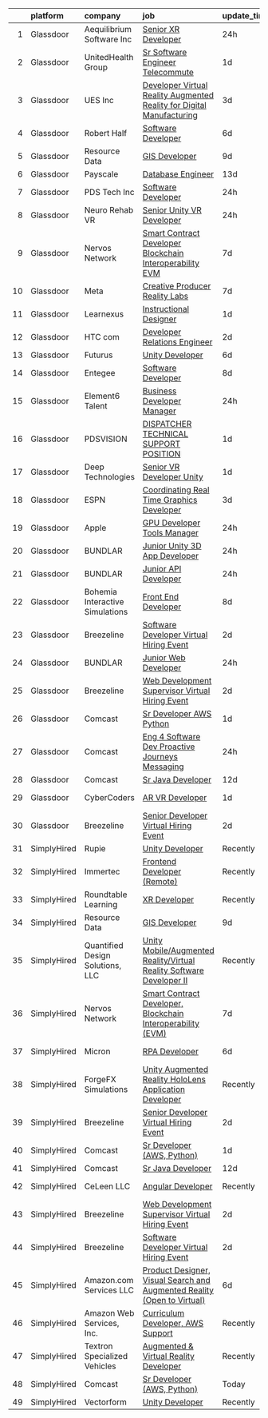 

|    | platform    | company                          | job                                                                                                                                                                                                                                                                                                                                                                                                                                                                                                                                                                                                                                                                                                                                                                                                                                                                                                                                                                                                                                                                                                                                                                                                                                                                                                                                                                                                                                                                                                                                                                                                                                                      | update_time   | location               |
|---:|:------------|:---------------------------------|:---------------------------------------------------------------------------------------------------------------------------------------------------------------------------------------------------------------------------------------------------------------------------------------------------------------------------------------------------------------------------------------------------------------------------------------------------------------------------------------------------------------------------------------------------------------------------------------------------------------------------------------------------------------------------------------------------------------------------------------------------------------------------------------------------------------------------------------------------------------------------------------------------------------------------------------------------------------------------------------------------------------------------------------------------------------------------------------------------------------------------------------------------------------------------------------------------------------------------------------------------------------------------------------------------------------------------------------------------------------------------------------------------------------------------------------------------------------------------------------------------------------------------------------------------------------------------------------------------------------------------------------------------------|:--------------|:-----------------------|
|  1 | Glassdoor   | Aequilibrium Software Inc        | [Senior XR Developer](https://www.glassdoor.com/partner/jobListing.htm?pos=123&ao=1136043&s=58&guid=00000181d76cd00497089ce5edc442bd&src=GD_JOB_AD&t=SR&vt=w&ea=1&cs=1_9cc309d7&cb=1657176642036&jobListingId=1007988224208&jrtk=3-0-1g7bmpk3jg4cn801-1g7bmpk41i6i2800-e9b3bde823853e84-)                                                                                                                                                                                                                                                                                                                                                                                                                                                                                                                                                                                                                                                                                                                                                                                                                                                                                                                                                                                                                                                                                                                                                                                                                                                                                                                                                                | 24h           | Remote                 |
|  2 | Glassdoor   | UnitedHealth Group               | [Sr Software Engineer   Telecommute](https://www.glassdoor.com/partner/jobListing.htm?pos=115&ao=1110586&s=58&guid=00000181d76cd00497089ce5edc442bd&src=GD_JOB_AD&t=SR&vt=w&cs=1_8b508c75&cb=1657176642033&jobListingId=1007986077408&cpc=334ABAF5D42DC775&jrtk=3-0-1g7bmpk3jg4cn801-1g7bmpk41i6i2800-eddecd1a84d1c033--6NYlbfkN0C8O9VKdOj_1Zh75e9_CvYhSsWVxS1Pvi5WUWhsf4w7FOycHcR50Ta-CQORLM6vDVcF4jz6ScTlh26j-gM8AUUiAcxBqVFAdo6ac0-47TkF7YakLyOiuICt1iTxdOudIVsH9h0gG9NstZaLej0CTnM44hW4lmjkcPdc8SXmd_A3eqdqksXqyKa6xtqMR4wkymKcV_OU6tAwA_Tt-rU29Jj-4GNsx6XTm5YlsHbtx3rvXVnJIF-c8UrifTutztzgsVBKmv6wvjZJ_5QmOW7-7nhJ1qc2D6pXKUJIeW9ure3TliphUvJNfU3tB1uDbznT38HOlPwa72WYAY2WO1sVgKVhcPfRLacVITu4BUT202ApIQtBIV4j2K7-DwZFhvJSGjOksiAMRiTxBU-Nf9R4VAPFVY4a0Bo4GzhJIuxdy8V60Q%3D%3D)                                                                                                                                                                                                                                                                                                                                                                                                                                                                                                                                                                                                                                                                                                                                                                                                                                                                     | 1d            | Eden Prairie, MN       |
|  3 | Glassdoor   | UES  Inc                         | [Developer   Virtual Reality   Augmented Reality for Digital Manufacturing](https://www.glassdoor.com/partner/jobListing.htm?pos=120&ao=1136043&s=58&guid=00000181d76cd00497089ce5edc442bd&src=GD_JOB_AD&t=SR&vt=w&cs=1_32f564c4&cb=1657176642036&jobListingId=1007979372217&jrtk=3-0-1g7bmpk3jg4cn801-1g7bmpk41i6i2800-e2d9c4ebb3d76261-)                                                                                                                                                                                                                                                                                                                                                                                                                                                                                                                                                                                                                                                                                                                                                                                                                                                                                                                                                                                                                                                                                                                                                                                                                                                                                                               | 3d            | Dayton, OH             |
|  4 | Glassdoor   | Robert Half                      | [Software Developer](https://www.glassdoor.com/partner/jobListing.htm?pos=112&ao=1110586&s=58&guid=00000181d76cd00497089ce5edc442bd&src=GD_JOB_AD&t=SR&vt=w&ea=1&cs=1_bf7e9360&cb=1657176642032&jobListingId=1007974618893&cpc=9C2286EA3771AAF6&jrtk=3-0-1g7bmpk3jg4cn801-1g7bmpk41i6i2800-afae8cda0f540a07--6NYlbfkN0CpzDdaQkua3np5pkmj49lKioZwmwxQ-yx5plwbYmV_M2ppq9rPgMqLXxFCpvuld40sdw6HVxzPn3nitMiZbhq-3d7eMaoXamkE6P0e1elFbOMY-3Bsm7b-C-LN0VwDVOYBp44i9py0Dbed-1tHBFo3YNg1-jqZxPqetbdJjw4upjxCElyoYBJjWMS2NkWWQiPJAMAxdPA_WGYrVCbsC9ezJu3PBK5Y060U8iWbHjLy1_21sXna2M9WhZ7E_RwZBKCANqfyH1brrIhwsgztPiu_d1QdfQAMHA-2PwKCAUdVTiuSNahMJK0aer6IYSjkPxm7W1VygcNnhj7qCfoA0Fed0R8Tl-yxIsw4lAhjkBKRg3hyFRKLgC9tdNB6ZNJxMt1l2DrvvemFTnnmDi8E8TJhPpCRoUI_QVcQlLzpxrZGQdYIvI4aM_LIFSkUCkTgA8fs4ZnzAAk13ALcPpsq23yigoD86FA5cldeHShW5Yr1rsTGBi7-tohinJ0d5HO4gw34xttsmo-2uejrtYlTKBrJL_IW8ZIyFGRvfYBGfrs-zZtHDBps78nRHbmHDTsNxLw%3D)                                                                                                                                                                                                                                                                                                                                                                                                                                                                                                                                                                                                                                                                                                                              | 6d            | Chicago, IL            |
|  5 | Glassdoor   | Resource Data                    | [GIS Developer](https://www.glassdoor.com/partner/jobListing.htm?pos=101&ao=1110586&s=58&guid=00000181d76cd00497089ce5edc442bd&src=GD_JOB_AD&t=SR&vt=w&ea=1&cs=1_679e13d3&cb=1657176642030&jobListingId=1007966638621&cpc=5864F98DF5F2EDDE&jrtk=3-0-1g7bmpk3jg4cn801-1g7bmpk41i6i2800-8098c8611ea79378--6NYlbfkN0Dl7F8yQ3Mt_M0p4pEaeq_LOWEMcxAwOSX3iRAQq_RxvmuWjgUzi5N7Xnxj-yjq4ePTz2k1bnKIQ2d9UityefqIBeUCKX9B1S6LaHeztZLa7qCGGP_4slg5m3w6qiAVI6Qw8YHxJyvmuQBtSXRRTyTMrI0ea4CLsCbtcIil81ktY-h4NK3FaOSrZ57pp_dhRTgRUmV3rrxHYVilF0FPiwmrVgejZ6IlIKLUD-98_-YmppLMVpVtHXHvig7TYk9h8MXqY1J-0iCSfeXuG33gTW4NG0yOlbVepiXSowBnrSfotpihxwx-UoBWD3PJKQioXjeiGI9mWGRzQOWEkWaSiKuibi13w49CS7ybEcmXsey-GHoAVSkjNrh2vFiWsN8-8o-RVaNT0AzOvEJo6CbesvFrurYz-dNWPYFIzrTaqdGWSC5aaiy8QF5pD7St7_ByvhUd0i66ajm3eYxo6iWlnDALCKBdjSvec1tk3poCezOGXkY9_2BrrXXp)                                                                                                                                                                                                                                                                                                                                                                                                                                                                                                                                                                                                                                                                                                                                                                                                                 | 9d            | Anchorage, AK          |
|  6 | Glassdoor   | Payscale                         | [Database Engineer](https://www.glassdoor.com/partner/jobListing.htm?pos=127&ao=1136043&s=58&guid=00000181d76cd00497089ce5edc442bd&src=GD_JOB_AD&t=SR&vt=w&ea=1&cs=1_0024194e&cb=1657176642037&jobListingId=1007960820882&jrtk=3-0-1g7bmpk3jg4cn801-1g7bmpk41i6i2800-8b105c04726fb1eb-)                                                                                                                                                                                                                                                                                                                                                                                                                                                                                                                                                                                                                                                                                                                                                                                                                                                                                                                                                                                                                                                                                                                                                                                                                                                                                                                                                                  | 13d           | Seattle, WA            |
|  7 | Glassdoor   | PDS Tech  Inc                    | [Software Developer](https://www.glassdoor.com/partner/jobListing.htm?pos=117&ao=1110586&s=58&guid=00000181d76cd00497089ce5edc442bd&src=GD_JOB_AD&t=SR&vt=w&ea=1&cs=1_bf4e66eb&cb=1657176642035&jobListingId=1007987377855&cpc=32EE424DE2B657EB&jrtk=3-0-1g7bmpk3jg4cn801-1g7bmpk41i6i2800-79c86ae366134147--6NYlbfkN0BLQ6hkz6GMEPsiDV6dZwFY4wMBUE_AioakCFmtqBrqGqP687vd9SjG831nUZLdlECmusHnAOTFLnYK3N7fukINjt2QAFZ0Sgdn8HiwhyTl-el-D_fZ3zFBoXjK6-gt6Us2wmwtguWbIt4fQ8-O97xAj_qyE0M9Q_SpvDyzMHDJyUZgZcNZDE8JxZKq1QXww1nmsazZmqmF_R6XV7y46fBoItu9-XS4iPH0EXBfoiBax_C2WnyKfxoJcDd2EiUvB2Sjx02PaaMIJg7k7LYzCTfE0nkEyxwWT3hLPvX40FKBzQPN_TvdqM0fjpYFIFgoL9nBhW-1NsF8BUo-JZ39LuUYKXqsul1Rr-rM-DZVk8p5BgmBPPzG11u9dxSsbanp_IdDftGKAka4KuWpcVVFJ1glZWHRxIUNQwpM-x5lI6KVrPPx4lYGjhqM83FDAJBQbKjPw0G23HNIFKDU-RGTXlNkHPY4u74JH4gV_w_T_Un74UKrkZYy2H0pHUA4XzplzwPGyHXZxgmUVLb65qBuy9sql2wP_wG5n9RHObObzq9Lcg%3D%3D)                                                                                                                                                                                                                                                                                                                                                                                                                                                                                                                                                                                                                                                                                                                                                | 24h           | Lexington, MA          |
|  8 | Glassdoor   | Neuro Rehab VR                   | [Senior Unity VR Developer](https://www.glassdoor.com/partner/jobListing.htm?pos=105&ao=1110586&s=58&guid=00000181d76cd00497089ce5edc442bd&src=GD_JOB_AD&t=SR&vt=w&ea=1&cs=1_7e6369c2&cb=1657176642030&jobListingId=1007988411767&cpc=BC94DADD91C18169&jrtk=3-0-1g7bmpk3jg4cn801-1g7bmpk41i6i2800-e005f082bc41ae45--6NYlbfkN0BzyIYrTMR_AjNKh_kvAG8N613gtHPANQ3sdLTkrtBd-xkCCUeUNGN6iRD6_895o5Qd1bbr8yk1W6C_TYa491hWqfOp2SYxiVpom35DT6SBj7tGtQenwA1-Za20d-kLeiIB2ab8xzruGb50UmLwFymaVQe5Iv7yC1cCsLYZlHVWwFgRovZLWyYMKa2NST8h17xsz_aNTlhrH7sa5FgUtgiAN9B2xlMHQ1QcGvwDcOuvz6i_niqSpHuHFNggWNo7IL3ZqbKu5WJOUjN68yIvCr_86GFAODne-mq5AgGsxPwoRcMptHMfw3oHhAyXRCwJ7jZgv3beaiYqP-LdhZL2-BUdJojtOlmf2paoqzHFH9lttwtBVbH88hCcmIemvnzuCdAgIqtD_EP8HlPRG5NDJ_a4bR3j9QxJhMsPKk7_ixhEQvk5X0l4vE2CZyiu_XdDoVd9WnzH3kFJ2bB0IdNPIvdbZqIBS_HcZeKjAx3cptDY4hxB2vuRj32-jrILDYh4bDdXAiRFWdDJ3Q%3D%3D)                                                                                                                                                                                                                                                                                                                                                                                                                                                                                                                                                                                                                                                                                                                                                                         | 24h           | Remote                 |
|  9 | Glassdoor   | Nervos Network                   | [Smart Contract Developer  Blockchain Interoperability  EVM ](https://www.glassdoor.com/partner/jobListing.htm?pos=119&ao=1136043&s=58&guid=00000181d76cd00497089ce5edc442bd&src=GD_JOB_AD&t=SR&vt=w&ea=1&cs=1_10c39c91&cb=1657176642035&jobListingId=1007970990431&jrtk=3-0-1g7bmpk3jg4cn801-1g7bmpk41i6i2800-c6f3ba3bafd5b10d-)                                                                                                                                                                                                                                                                                                                                                                                                                                                                                                                                                                                                                                                                                                                                                                                                                                                                                                                                                                                                                                                                                                                                                                                                                                                                                                                        | 7d            | Remote                 |
| 10 | Glassdoor   | Meta                             | [Creative Producer  Reality Labs](https://www.glassdoor.com/partner/jobListing.htm?pos=125&ao=1136043&s=58&guid=00000181d76cd00497089ce5edc442bd&src=GD_JOB_AD&t=SR&vt=w&cs=1_1a84a113&cb=1657176642036&jobListingId=1007970745151&jrtk=3-0-1g7bmpk3jg4cn801-1g7bmpk41i6i2800-425bcea3bb4290b9-)                                                                                                                                                                                                                                                                                                                                                                                                                                                                                                                                                                                                                                                                                                                                                                                                                                                                                                                                                                                                                                                                                                                                                                                                                                                                                                                                                         | 7d            | Remote                 |
| 11 | Glassdoor   | Learnexus                        | [Instructional Designer](https://www.glassdoor.com/partner/jobListing.htm?pos=128&ao=1136043&s=58&guid=00000181d76cd00497089ce5edc442bd&src=GD_JOB_AD&t=SR&vt=w&ea=1&cs=1_6bf0d8c7&cb=1657176642037&jobListingId=1007984912206&jrtk=3-0-1g7bmpk3jg4cn801-1g7bmpk41i6i2800-a177e89b1e402d65-)                                                                                                                                                                                                                                                                                                                                                                                                                                                                                                                                                                                                                                                                                                                                                                                                                                                                                                                                                                                                                                                                                                                                                                                                                                                                                                                                                             | 1d            | Remote                 |
| 12 | Glassdoor   | HTC com                          | [Developer Relations Engineer](https://www.glassdoor.com/partner/jobListing.htm?pos=126&ao=1136043&s=58&guid=00000181d76cd00497089ce5edc442bd&src=GD_JOB_AD&t=SR&vt=w&ea=1&cs=1_3400edc6&cb=1657176642037&jobListingId=1007983343904&jrtk=3-0-1g7bmpk3jg4cn801-1g7bmpk41i6i2800-b96e4a5ab5b100ef-)                                                                                                                                                                                                                                                                                                                                                                                                                                                                                                                                                                                                                                                                                                                                                                                                                                                                                                                                                                                                                                                                                                                                                                                                                                                                                                                                                       | 2d            | Remote                 |
| 13 | Glassdoor   | Futurus                          | [Unity Developer](https://www.glassdoor.com/partner/jobListing.htm?pos=124&ao=1136043&s=58&guid=00000181d76cd00497089ce5edc442bd&src=GD_JOB_AD&t=SR&vt=w&cs=1_e5eba001&cb=1657176642036&jobListingId=1007975388595&jrtk=3-0-1g7bmpk3jg4cn801-1g7bmpk41i6i2800-47b83538bc10ef9f-)                                                                                                                                                                                                                                                                                                                                                                                                                                                                                                                                                                                                                                                                                                                                                                                                                                                                                                                                                                                                                                                                                                                                                                                                                                                                                                                                                                         | 6d            | Atlanta, GA            |
| 14 | Glassdoor   | Entegee                          | [Software Developer](https://www.glassdoor.com/partner/jobListing.htm?pos=118&ao=1110586&s=58&guid=00000181d76cd00497089ce5edc442bd&src=GD_JOB_AD&t=SR&vt=w&ea=1&cs=1_282c2819&cb=1657176642035&jobListingId=1007969066831&cpc=AC285F3A3ECA6BB0&jrtk=3-0-1g7bmpk3jg4cn801-1g7bmpk41i6i2800-1cc9a720b2ef69ca--6NYlbfkN0D6OzZjpD_hbicRkMZwNNvvxSeL23iIfvaC4EytleQ8zDIpz0YQ5KbISa7_Zvw6kCwWk0bztT2ND0rLy8l_JgJIqC6pVja7piBhX6YVrJuEc_pBLmjUEBI6lwdoF_gJ749U6okgPYSRPvBMYDggPEVQx-S1DUfyPpyfQC37CONM7ItdCY4KIF8hpJrD5bAoE091TF38_2GQiWbpFyXa2vG-JkfyDNxwv9oWL8ZKGLw-h5FLVgGBo0otmPbVXcH2JDgga48wPIxrnY2s288PNM2W7m5cYGhdjzBKt2_YnWnF1Q1t2JBmmfIi8IP6hsF9epqER36ojB2gP6Q9S13B5V8hysRoKm0BW7wnbjvotZHHXLcY2xTqgI4a7sy2YvDuVnKKxasaPHsfWZ4QMbGJG9X2FHk3mPMhzALPkjg6ouNuqKNpi3E1xLyCb4LUMUiMhOnW5ksPi0Ye4FuqgZ7RUIsOjLwsX11j2HYs0moHhFFLTsZEVxNmMfANwF51tL6vSsmZ6RWQjAKj0Q%3D%3D)                                                                                                                                                                                                                                                                                                                                                                                                                                                                                                                                                                                                                                                                                                                                                                                | 8d            | Bedford, MA            |
| 15 | Glassdoor   | Element6 Talent                  | [Business Developer Manager](https://www.glassdoor.com/partner/jobListing.htm?pos=113&ao=1110586&s=58&guid=00000181d76cd00497089ce5edc442bd&src=GD_JOB_AD&t=SR&vt=w&ea=1&cs=1_7311e8e4&cb=1657176642033&jobListingId=1007987169676&cpc=FB7E4A1762AE5BEC&jrtk=3-0-1g7bmpk3jg4cn801-1g7bmpk41i6i2800-f311e9f02d69f322--6NYlbfkN0Af6GIvaSKgsJgYJpE9Xx5DEovmjv4vUjW9NTuNJPGcMVKvO3rB4WrrWkIp31ZZ0GlsVen7PMc70LHgp_mIU5m0UaCb4T5yo0KKEVtROOC3L6bxciHq3DdlsxsaetTM4SjrL61OP4Gel-gRj6n1tLW0HmeiUasK95Chii_toKlGn0V_bNoKWyoqtTCK7eeHUHs4EMRPDNMJZZ1kj8CciV2c14EEbxdtlrAr_ZYX6G-Nwnpeos4c0yRjc-J3rlqHKoLA0ULu3NK06B9aWtYmxWmqw-3RK3BV75lFP8KvU4qOZzhdFK_PSuXMrSgRG16DUQsyKLEynpV-lzM85z3k2RvAF0cKVkI6nlHoQ1OtIXzop5diI0cWenKfs6u3PnZTVdFp1ZrxU31-2cCKNrgPAKEzbIQu9I2F_e511pmL3cIzJ2m47PEF77IOKDZNqr-YSf1fQeDClkBHqAK-gQuKQDCvsN_N6fa5UzMyBEW6c1yQxI-BDUOPnX4IaWrAtIq6VizorQqHdYbFWAO-Y4uD0Gkx)                                                                                                                                                                                                                                                                                                                                                                                                                                                                                                                                                                                                                                                                                                                                                                    | 24h           | Milwaukee, WI          |
| 16 | Glassdoor   | PDSVISION                        | [DISPATCHER   TECHNICAL SUPPORT POSITION](https://www.glassdoor.com/partner/jobListing.htm?pos=111&ao=1110586&s=58&guid=00000181d76cd00497089ce5edc442bd&src=GD_JOB_AD&t=SR&vt=w&ea=1&cs=1_bef6afd4&cb=1657176642032&jobListingId=1007984994673&cpc=32EE424DE2B657EB&jrtk=3-0-1g7bmpk3jg4cn801-1g7bmpk41i6i2800-42982d8c6ba00edb--6NYlbfkN0AS3oPsAAmCngCu4U51_2RxXyfS7TdWOFtWPOafNW52IyXYw5TLhjvsAhVZlu1HHaY0WwZuDthnnnJ5jVLw21RyIxPnQWx2O_Soe8X7i1bP8jbTKCuqJ_X-GsGW4EO4TSbSUwGPMbTUB3r9h8wU3MoWNyDaZTrU4N6d4P6bhwGwiSpJQ0dRa1bKGzDab_8seyaR_3qshKCi-HqG7AeFuW5638VIBx-9e7sFE5JsO6qRV27EeeeAahlNt5PInp2kFI6XmDZgO-NrNJOq1tjrK0djf3DVglhELJeOwGx2uCkqVdJpddX8d30VekF5eIbl1SnPmtp5HvuTz4LG46Kvo3ctOAKl-BhCvm2aKD_gpMjDBn2YWhbNCXqO8PlnWsLY3uOewcA9InKpoUkIdJk-gnrL870XGPoZShKOMsSzjAk3Ag_Nxu_KUb7yz4MsTYMLV1SY7oV1Hhr0d8DC3zTDPU08gg4oFeq0_SK0_6CGVoiKMzlRZrEEDLAKS1cUg96W3Uc%3D)                                                                                                                                                                                                                                                                                                                                                                                                                                                                                                                                                                                                                                                                                                                                                                         | 1d            | Middleburg Heights, OH |
| 17 | Glassdoor   | Deep Technologies                | [Senior VR Developer  Unity ](https://www.glassdoor.com/partner/jobListing.htm?pos=106&ao=1110586&s=58&guid=00000181d76cd00497089ce5edc442bd&src=GD_JOB_AD&t=SR&vt=w&ea=1&cs=1_06b5a712&cb=1657176642031&jobListingId=1007984915587&cpc=E773D000C9BC26FA&jrtk=3-0-1g7bmpk3jg4cn801-1g7bmpk41i6i2800-53d2659523d2c6c4--6NYlbfkN0DfhRLDY5E7BVY3xhBTAobuSaZ3WR2SqAJ-w4NHeQGDZ4N7kqSqiwTqfZ_rggRmPMq0Gw3DaX67HJkQH-SIadOUZXQbERM4mSu_DyG5PyfUmIR0HOJ9UO89umVKprOg8JGvjRLUGuVwrXAStGLyPtsXW8VqIDeJhc8_fdegCKkQz1HvZVKevxkQtzds-RwF3LTDScBhcNoejEwlbLliUYlikQmCH7gIeKZqAByCBYq7pyPlBkFf9iNUL277VycMr2qqtZlyTAaLsksv2e8O3xRTiu0Q26pG5dGAVNROhKqEovdOzOouJ9rOrh2No88RL8zn20Zpt1D4kD2xUULawLkqLuXoUW7MLCS9aYIdKKCYjba227CzSJVmWlPlx58D3aBK3bIpBalOJgys2bhMXkyDUqNGNghUvvVv3qNe1BHifqOndRC2hJYVeIqx9xSqaKsFjSRHcUSD95khtnWsuerLdfiNTwk1uqdBCJ1AYfoapFs8GKOGlldpy6WugwlHBEY%3D)                                                                                                                                                                                                                                                                                                                                                                                                                                                                                                                                                                                                                                                                                                                                                                                     | 1d            | Remote                 |
| 18 | Glassdoor   | ESPN                             | [Coordinating Real Time Graphics Developer](https://www.glassdoor.com/partner/jobListing.htm?pos=108&ao=1110586&s=58&guid=00000181d76cd00497089ce5edc442bd&src=GD_JOB_AD&t=SR&vt=w&cs=1_fd99c676&cb=1657176642030&jobListingId=1007980701634&cpc=18C9CE28155C17C5&jrtk=3-0-1g7bmpk3jg4cn801-1g7bmpk41i6i2800-2b32dda315a31b7c--6NYlbfkN0DAFTyt7pbDCC2JPO79CSdi1dIb81yjczP5qsKcZIxgiYm3-7g-689Ur9xqU8QiYHU6iGcbMZnJXywws3uOnydXQ9m4n4xiQkZxxnUT0w1SxVLLE0HAFnlDbrPADdxqIXmGtAogZ4vpBHeQzn1I1LutISAFENtNxN6Iu5ssrU5KnvUi2lF3ezeCjh5vPuRk87vd1OZmJuRGAhi5x2OvFBBWiTyV1oTrJGuFmv2uu-RX0cC8Txc72ZdX-ojlF-Ax_aOXHjGdtB5aimdQHnwSCOKFG7PqdrRrrVFVa3pDPn8_WqB6JOnjLHhYZZKJDQb5LTnbbvw4YAmaMUwXgHlGG63WxUad9lC8xckarJa54SO7IoinWG6HrClMbEXvwQzVP3_Qs8UEoHBrlC80JgFOOfam-MXy0QgckxB7AgWfnU_XzPs-g6JSON_0c1tIkcjCVOba1hVUh2UFZQ%3D%3D)                                                                                                                                                                                                                                                                                                                                                                                                                                                                                                                                                                                                                                                                                                                                                                                                                              | 3d            | Bristol, CT            |
| 19 | Glassdoor   | Apple                            | [GPU Developer Tools Manager](https://www.glassdoor.com/partner/jobListing.htm?pos=114&ao=1110586&s=58&guid=00000181d76cd00497089ce5edc442bd&src=GD_JOB_AD&t=SR&vt=w&cs=1_389d7945&cb=1657176642033&jobListingId=1007988604991&cpc=F41FEAB56D215062&jrtk=3-0-1g7bmpk3jg4cn801-1g7bmpk41i6i2800-bc8db4d2f48b1264--6NYlbfkN0BvKrLyj5gPmtZO9T8euul8TCxuuKNOtzRJOomxnwSEodTz2Bc-sPZlt2Zgji_QUXHm5gyoIT_MzqTrgTiyaz25rR15aj8RxyJa4bik5iR9zY-nBEJoxWAgALeXVih8YSPBV4zi3iT12iYHyx1Ihkw_8aFhkSUL0LH-FBS-pI8bELAF8aBkWf5vMyBuje2mCXuMWwGB0sxESmlHCy1dNi41AibtO6O1cz92mP5A_bRzi4RPm91W6DvVRzrcETi_6e_qx0xCqHF1N2c6mGtVD0J_Z7UlOVivWeMspNXz6AJAMBBUCrmVuJhBZz8N51s-TpMKaR3gB-0KR-CL7T4_cyOMhSBMyM4Mvb_BeSbr9_8q4W79cvyCc8-26o9BLbV6rHLD2Pub2XZNUIT1G5z_FKunjTw6TNgUj3n1Y_aNMOg4wk-fhRw8-jgoTjRN1t0R4uslNGHYPrypNlPWnbK2900AU8Z1h6AOqfk3kqxi76oyDzMaKWjxPQ-HDP1ifT70NfuumvxHVuLIJ6448VGGrVyDMtjVWImECOHZ-QNTSNZF3sSAmqYl56_srV0P11A7lwM6purRWvI14MMmVVXBIWccgiXof-JfObHRmokpMXOesGOXItSv-rbWEJh6HGzyDhQau51UkeWhdNRnB6vE9KEY0GkA0nRmHgn8ajlqdXl5wtOqy922xF0d5BXw2SScFmJ5gO_S621gcSzfxbDcqZeRVyAbZdA1FIMs3EjnD09ZK3NHpcOTMAnIs2_0-gkuIdVcz_gl-SbduCLzY0UMlQy6F_Yamx8lxmzUiwCICQCcai9O3TornXLcRCMthDMimja3C-YU10LXq3wjSiWZl61-asQamCMS1_jcfcMzMsoVpDzHl6OAgKRNhRNdIYycgc1GZGhDL7RA1FHjwWRnE0PwgI3GE3a5cpuSqeaXmJV0C0vdGBgvrcU-jRt9MlWepKaBWtz78o4FXg%3D%3D)                                                                                                                                                                                                                                                                                                            | 24h           | Cupertino, CA          |
| 20 | Glassdoor   | BUNDLAR                          | [Junior Unity 3D App Developer](https://www.glassdoor.com/partner/jobListing.htm?pos=130&ao=1136043&s=58&guid=00000181d76cd00497089ce5edc442bd&src=GD_JOB_AD&t=SR&vt=w&cs=1_bb4b7796&cb=1657176642037&jobListingId=1007986583896&jrtk=3-0-1g7bmpk3jg4cn801-1g7bmpk41i6i2800-50f9f1a49298fc1d-)                                                                                                                                                                                                                                                                                                                                                                                                                                                                                                                                                                                                                                                                                                                                                                                                                                                                                                                                                                                                                                                                                                                                                                                                                                                                                                                                                           | 24h           | Chicago, IL            |
| 21 | Glassdoor   | BUNDLAR                          | [Junior API Developer](https://www.glassdoor.com/partner/jobListing.htm?pos=122&ao=1136043&s=58&guid=00000181d76cd00497089ce5edc442bd&src=GD_JOB_AD&t=SR&vt=w&cs=1_d00ba1fe&cb=1657176642036&jobListingId=1007986583910&jrtk=3-0-1g7bmpk3jg4cn801-1g7bmpk41i6i2800-bfbacfb04bfee550-)                                                                                                                                                                                                                                                                                                                                                                                                                                                                                                                                                                                                                                                                                                                                                                                                                                                                                                                                                                                                                                                                                                                                                                                                                                                                                                                                                                    | 24h           | Chicago, IL            |
| 22 | Glassdoor   | Bohemia Interactive Simulations  | [Front End Developer](https://www.glassdoor.com/partner/jobListing.htm?pos=129&ao=1136043&s=58&guid=00000181d76cd00497089ce5edc442bd&src=GD_JOB_AD&t=SR&vt=w&ea=1&cs=1_868ffc64&cb=1657176642037&jobListingId=1007969748044&jrtk=3-0-1g7bmpk3jg4cn801-1g7bmpk41i6i2800-4646b78f974fa0ff-)                                                                                                                                                                                                                                                                                                                                                                                                                                                                                                                                                                                                                                                                                                                                                                                                                                                                                                                                                                                                                                                                                                                                                                                                                                                                                                                                                                | 8d            | Pittsburgh, PA         |
| 23 | Glassdoor   | Breezeline                       | [Software Developer Virtual Hiring Event](https://www.glassdoor.com/partner/jobListing.htm?pos=102&ao=1110586&s=58&guid=00000181d76cd00497089ce5edc442bd&src=GD_JOB_AD&t=SR&vt=w&cs=1_fa92d5e1&cb=1657176642029&jobListingId=1007983983058&cpc=EC922B628F4F9C42&jrtk=3-0-1g7bmpk3jg4cn801-1g7bmpk41i6i2800-a680c285803f3ab3--6NYlbfkN0Btxs39KmTzjw_u_hUXcyTcLpNeUj18C2Nw5A7DCW0FWKwFVAaSG6fO4_rMqSwY3Q0IrC3zt-uHiu-5h7gadwoDHbfpz2IxKomf1gvmcyfdw0ixkJpKLrdEpckQHFgrYrgUqU3C9J0o_XheLMWTpvDKALBKMJYUDD_hYYSwe7Cwa3owDVXH-bzTYYTmUTKojJtYZQD2YYhGRU_aL73JXFEsfMGeM7cKBFqQyrSO9rRiwHAh-eFUm8Bri5jLT7K-ASw-v-jQ_AEtv7lG3u3EGCcDiS8bjpnEjHdjs8YakgMoDNqkJNyKJIBsdr5smGsxGw4_aCuAhf7O7ZC75NYGVVUw1xkX0w_Eq_c-08AQwTvMmCv_3ZaVF3D03aGG3mF4PiTQigkH55-W1wuzhtYQWRsHIsS76WZt65PvkhPpJIoMgMZeEKQ3i5wbKZsZ1ODZ_oeJeMI87s7N9YV60XjjyBq9m3Pq9bQlg4rtZOSJVYwX_V544pZ9Bd_vB4AxvGBY2dNaOiBh_Nkucj6tn41clXlzk3Cve1_dXK6ikdil5-Upm3eDDJUfMAmBDo3WIX17nJ6MzrkCOli3uvprIrOEvltjLNslkUFhcceM-swezf04PGwg92VufztPKQVJq9IIllBNtY0oY4_rtgSvpjGaZpw8BXAdtGPp9UHeTuinb80eCQmmWdf6tzcJ0XvsuPeDhOhehpOeVmkg45S2XHrzUCtL9eECp32my-mRJJEQAS-0sFIQT-8hLH1K)                                                                                                                                                                                                                                                                                                                                                                                                                                                                                                                            | 2d            | Quincy, MA             |
| 24 | Glassdoor   | BUNDLAR                          | [Junior Web Developer](https://www.glassdoor.com/partner/jobListing.htm?pos=121&ao=1136043&s=58&guid=00000181d76cd00497089ce5edc442bd&src=GD_JOB_AD&t=SR&vt=w&cs=1_c8d6cf1b&cb=1657176642036&jobListingId=1007986583908&jrtk=3-0-1g7bmpk3jg4cn801-1g7bmpk41i6i2800-859aaab726fecbfb-)                                                                                                                                                                                                                                                                                                                                                                                                                                                                                                                                                                                                                                                                                                                                                                                                                                                                                                                                                                                                                                                                                                                                                                                                                                                                                                                                                                    | 24h           | Chicago, IL            |
| 25 | Glassdoor   | Breezeline                       | [Web Development Supervisor Virtual Hiring Event](https://www.glassdoor.com/partner/jobListing.htm?pos=104&ao=1110586&s=58&guid=00000181d76cd00497089ce5edc442bd&src=GD_JOB_AD&t=SR&vt=w&cs=1_51ac99d3&cb=1657176642029&jobListingId=1007983983055&cpc=1586DB30CD7C55E1&jrtk=3-0-1g7bmpk3jg4cn801-1g7bmpk41i6i2800-228ec4a14c58a17e--6NYlbfkN0Btxs39KmTzjw_u_hUXcyTcLpNeUj18C2Nw5A7DCW0FWKwFVAaSG6fO4_rMqSwY3Q0IrC3zt-uHihXoY6yxzbPsHL9hBkkNYrVy1nYt7nu21Zymo_JGh0pIaWGp_0t3o98uOV1PDxnLQo_E_bGrpsRUSR7DPnWBRsfXU2dKyBpQQs7yh8diUzhq_bN3FfO6O0o6hr__dCwL5rdzLOejmNGk-B1XlR6pAuuVuk6EHOrmjEalaYJsDPj7kDgLYg7-Q6OAClH18irBV0rV5k1PfcyVog-fI-HdZT-8ZkuH9nSF-T4W03NwRo37xQs74GfJuLAvqZSTMP0_89xayafswHIuZsUQ7neHtz2nSXHbe3ToK8os-yYtykThNZHparEklKl92Nm5_fHJja58-75E74or1nF6tWNQ_mhBbQYF4wSgxYskgjOWZnUFFkSW84-KJBAx0d5jknYS0Lvgg0xFM4BvypWVV5wHoSQeML6JCA7rNQ4QOqQtP4_23_i16EzEeaSppCWmeaRcIiQn5lB2PTMixLAkrnSaS6X1TgF-ijc9sTnddmOF498rxQI0B6zkQq5x-otQ7vsVhZz_k570Q5TtRAhKD1_AKFweV7arCwHrwXlOcSLsrFEyj2mFEun7YcHKr1d9I_D9opSysn-WycQ9JbdGQ8NqBuDROgICw1AOYie1dZj1foqP3XiSKEQfBGlcTQyUpgfr5RRKSKX9b7XEokwM_mOUt943yaWfFY3R0fFhAt3n3HJi)                                                                                                                                                                                                                                                                                                                                                                                                                                                                                                                    | 2d            | Quincy, MA             |
| 26 | Glassdoor   | Comcast                          | [Sr Developer  AWS  Python ](https://www.glassdoor.com/partner/jobListing.htm?pos=107&ao=1110586&s=58&guid=00000181d76cd00497089ce5edc442bd&src=GD_JOB_AD&t=SR&vt=w&cs=1_9a582a3c&cb=1657176642030&jobListingId=1007985860227&cpc=7F925F5888094D6A&jrtk=3-0-1g7bmpk3jg4cn801-1g7bmpk41i6i2800-bcae0c6d334d5011--6NYlbfkN0Cj-KmZPsf9w80C8b1WzNVrlanjD2SXJjxuCbUWHsXPZlTAgGmdtIUzoKTi6fK6WvY6sxk7xe5mlX1N1Sy-6km0CefS0Rvive94Kj_yXslyaygsDRgi1XdKBS3NCAfu-thGUSRN7xKc-UvE-8ePBP6HfAOj-aZFGbY09eQrBqGux4fXa_ZZ5VjxBI_QHbESUu_7RGwKD9XcS2fq9TOp8S7Ms1GC21UiZ8vjZVf1S_lju1t6ReBOhHxWoRqBqgPiGOlMtz0V7jRbRnIwcwT6E4mwx6Z2KtgK74u4cxAfokqxmoosKeb4DpwMsDi9mGR00r_-PBqyUFKQP7V_s-rJBpmochQ-xT7URqmcvtlk7DeMnrCRJC9fPskq7YMBC5ZCQj0mV1RppnZRGs8Y2qrL7HK4bwHLkSzuWI_8SnOxriHkHbk9Vy3obMli788cj60PAFeJuPaoUGPiSlMjyerWERAOUmUrIFb4vMLNDYvKOicTNFidbcmGugk2THUmAsY0gK7QbVOmXr8XBvBxOYXU1tWEHpz1uw7rKoVaTyb8SaswnKt10gZqa00HesWNHDIXyh5XrYDvw9hrZBLPYFBaBGdBO43_YOiu2jZFOHYwdZTvZr057XoHaMl6gpXCI9TmvB239V0_LVnvepoZ6l01w8c_FxzH1HuS_7zAaz_b6qAWcoAwX-Pg3-vtD_zP_0DjCRiDD-Tnd_KXnUEcmSmIKUmlKOED7pBtriFncIi-CBBRMj93W6Zq0m4F1rnN7bOkW2_T4rNABHsZ1Of54pAJ4LPm2qxyAc17ub9H-rsStWTiH2tvrgQchZHhnd5PvYeCRftzfokd2L9aKHOY0_447bxjv8fUjgajUmH9rkar9_G9RiwnvDOUd-OFoxJOMA5hEHo8QV6qhnKS9fnreuqOpLORITmesQoUTeavmWRagIz0v93_-SzjAcSNmV9QMm6z5A4h2R_oA634qFFw7d50z0izCGtUSFTpJ1vUgsBaHwBDeca6OPHTKWBjXoUUVI6ulHloat_1IcTJud8H2x0dGOZjoz0ou3tfdFR068jutMXvT1Pbfz6H3mXHQuZlTcE-njMHJGtQNBD90DSLHWUojyaY1tjlTxIGI54u2xf1jvyEtZt7j4cEihhnEHKb53JfKIOr47R98ZMIJlIhzujLkdC9)                                                                                                         | 1d            | Philadelphia, PA       |
| 27 | Glassdoor   | Comcast                          | [Eng 4  Software Dev   Proactive Journeys   Messaging](https://www.glassdoor.com/partner/jobListing.htm?pos=109&ao=1110586&s=58&guid=00000181d76cd00497089ce5edc442bd&src=GD_JOB_AD&t=SR&vt=w&cs=1_f34915aa&cb=1657176642031&jobListingId=1007988332399&cpc=61E17551093C17CB&jrtk=3-0-1g7bmpk3jg4cn801-1g7bmpk41i6i2800-d3ff35cc85d65669--6NYlbfkN0Cj-KmZPsf9w80C8b1WzNVrlanjD2SXJjxuCbUWHsXPZlTAgGmdtIUzoKTi6fK6WvYlYAzqsrNEVf7TdGa9yChv8P7JWzAni4AwjU1ikOVmUDQCQtDGBINzrFSGLnhJ4P6kOcgoL3TN0cAQjXL_-BbCEM9ppRL4bCBOdGO896slRRTL35MHXJD0ww30i6Hvh_pHiNIdpz17f6hBe0lJdX4LI9WufLYduu5Kqg5u9bcidXy8hEc0zolj3IJolg6MkPTi7tGMJz77krndmRyOSQz1W52rvVvyqqsJFLeFPto4LndQe1Z5UcQgNzg70e9SI69swYiIWzBlvwg6qQ4f5kyMV9Ntcl2c0MHpt4DojprfdrDpmNjphW3OcOW0Uk96jprpzwBswzsvPcPjTt1_qV5Jyh53N8zFX5ae1xx6PLb2taPUrsf7eWTs4rO1X-fEN7GZYXuULnUdKeI-Fp3_ushnb_KAPilH17BmNRFsf9gLu00PV39wvomzfE1cbIwcnxse-RvZNif0NA2OGrgwBKOYsmZBqB9ZbhdGQ4G2EXIl4ySXl3LGUBsYoC8HJJu700CEwtKc92rrDnjP0ygxNwe8XNNTAMNXO4Kb7ON6KGZhVNxSHbqxdyiVvdO4BGcHbDKvYQY6Za40rbZB7QASKzi5e-Mbec9KXJEaFt6TtPkD7ui_Mh-WCer-nOx6EaE9QBryHap5TZXz_w5VKRce6oJIKs5dZ6dzTiNCfp8XKROQHn23EO2r0wxuvaj71z1EtK_aFvbZcpTQJblw6cY9Et9LD9JHF-kXpG5ZaqOzzWxeJBkEm7kS6X2Sf5Sc8JYBllkhR-TTbIMsueI26oArlRUynFz216fR76mXsb7OWK3vBfwEnnkiW5UQPlQMr74w2Bf0VPlnxdJB3Q7s0b_wa7XFHlK0-Hiek15gwhCafr5C7MDqldT7NVyMjmZOSYnYUzfKzJndjqPMD4NCjRl8lzdc7aT2GMOdOWpkoAnhr_XrIL5lzlxjUS4FMJtss_S8lAoeepeNd--2Uku_4igIDg6a8z5kQWkVfH79M79LfpVgrvTclwegZwnGX5Qb_G_638gh0xK81ybjK5hn3g3m6wmPepAs-30WnoYpzwx_uP1ZRzVwuU5hU9Cij0cwF7XW27BcDYvQtkmgbATJ8OmJuntPLxX1pIomLjxoGab27T3CbZn2HuaOTXcxOACHtt5VamBq9zZa4UPDpYZaH2NOqeR8M_l_DrC00XY%3D) | 24h           | Philadelphia, PA       |
| 28 | Glassdoor   | Comcast                          | [Sr Java Developer](https://www.glassdoor.com/partner/jobListing.htm?pos=110&ao=1110586&s=58&guid=00000181d76cd00497089ce5edc442bd&src=GD_JOB_AD&t=SR&vt=w&cs=1_e8f0da3f&cb=1657176642031&jobListingId=1007962513903&cpc=D99DB9A39DE67464&jrtk=3-0-1g7bmpk3jg4cn801-1g7bmpk41i6i2800-b743f782f9679e4b--6NYlbfkN0Cj-KmZPsf9w80C8b1WzNVrlanjD2SXJjxuCbUWHsXPZlTAgGmdtIUzoKTi6fK6WvaUf39ekFPA7bGApmJtBpW0UuAbv0iQN-Fb_MWT64IioGbZUf9wkmV0seyeLPP7WSce5e0mKi2pxCQX8D3neEuS4Sv7ksVGuKNRwnxfQLjtUBcAGqW9OLgAP4CgD6HV4-w8l4qrzBENNUrfOZwXjWv-yzfKNDKlSo-57V23rF9fZQ1TPdu-cOOYjW5D5_zqo7XsRkctldz6aYugZw0LevqTt-HnNgI-dUxCt3Rkci8kPv_slrwxWFfrBkUISwnDJ6F0at4rgkwY4jPC_CpD6Wxk47pqeUgDkzicT1ynUmyVz5AH_7sKVW80JYpluezzdaL3NJGYQXXKZ0S01eTVupNm_Ny7ed2ZrAMViDf3ukQgBe06sNVOjg5gFkgpFiimsxOWSOBLLgxG0tUADvXkCWLviZx7utFQU9ymKBcjfGa-EG4RXlK4sC30BvL7FMyzTh9EgGQeG-bDpgI5XnyYAVVC2eFsO6dwvX3gVkZ4Y7n7dq4Xo5wCGj01jutAT6msLswWowlwgf-G1BHsLOgxXKvTFhhWECb8c7t53K5OA11bJHTrMf6qFvhyTv_qxLmz0B3RBIlnjXhJ8rAQkkqNcF0ic_r4nm3CXvp416fE6musgDG2_MFbCyZGZRfPHMV-ZOti6NGnlBSGdRhoYA4VA8lE4r1ZRMa-TNKDXVg0YIqKM9yeoAj3llqI3LDhN3mxLXDhc4hwZ9SDz-BSpfOMUzZJszvIUgl_HWc5niUl2ekh2P4ir1ndUXJXrjFMp8WbBi-EdtLMPIjVKMgUWw9LsMFRYgUMEC0YxJBb3s904VBYKJFGoBp8r-evfSD8r9YH2IMldlIDWXGxkxMyuceE_JUL2Rr6_-4rm86Sze-mmrQaAKAqrCUOlfwpcGljVFZ3G9xlGoDYrFu8vG6sdk2Sy9KlobJhyS4wjaM9Hrkl9C9pMC98hOls16_GGBaHrCu6MRfzzUocbRBbDFmjEvA4knsmUAI0L1yW3MDmI-M_FroqOxaD8J8stjzg46trNMdOp78jU6lr4tOc-zzafkGuO7rvd5bZWoh9fgIwHALRtwccpSUp7jDEhcx0)                                                                                                                                                  | 12d           | Reston, VA             |
| 29 | Glassdoor   | CyberCoders                      | [AR VR Developer](https://www.glassdoor.com/partner/jobListing.htm?pos=116&ao=1110586&s=58&guid=00000181d76cd00497089ce5edc442bd&src=GD_JOB_AD&t=SR&vt=w&ea=1&cs=1_da2a501f&cb=1657176642034&jobListingId=1007985385926&cpc=FA84DF7EA1EC2398&jrtk=3-0-1g7bmpk3jg4cn801-1g7bmpk41i6i2800-1651017e6a718d00--6NYlbfkN0CpFJQzrgRR8WqXWK1qKKEqALWJw739KlKqr2H-MSI4eoBlI4EFrmor2FYZMP3muM3nsBG02Gh-cZvCk1PCH55dUvwpDsCuY2TSPno8-kNMPLuF7xqLIzU0z_619d4GUs_nU31ZrpCGJO2JYyxzTPReGzfYfvA5YVwQO1m8r2s6tPNsyI-t7PzBayTEIJZ4-n-q0W4HmykX2jrf597l5pb7aGwrn5W-2aWfvMASTrJQA89aDIelXeODbjGivGnNqulsdsEBF30qj962lxvo22kPWiMLDtCAT-LDt3matWFj95PDQQRlA3_IUPswrX1O6UglTEw_3tNEe9761iSQv3WUnbG4NZXa32K8dQwzgu7J3ktck8Mrx4viOqQCqp2LDJj8q1K0_e3FAoLXLIu9il61vIddDcXsEOL945Z2ECMMI9WyqHs-EiJLQiRUuhZjwv-wtwNK2jUjoSlsBStWkmrQyU-Er_aVOPtuN2rtczEi1diI7KH-x0Z82cIbuyKa0HKtntsaU-Td_lzFWLYS16yxUqp4cbFKgTnIZWL21p6UO-NlZgCNOiNz_ybQqhwcRffLE9JlzAc1nV-9zcE8wSuMnSTe1hrUggnbsAw229ZFg2DyROV0r4FjGj0sm7jjVp3w28zM4ZHkciW0dOGSpVDC1nNaCFci9TCVXvN3fYvDpMvvRapKX_HswGvVFbDct0INDd6Sa2YPaguSro0v3Zg2EL2ka2U1FDDYTZ0GxK0_Zev1OnRg-hipDVPMlru4Y4YBVE2ho1jT6fzNfVFXpnyyiP-z1RyiV8DHv2RRHvxny5skkKqGaGfy4sf-4zM3iqKe6OI8ee-5Ob3Jq7TvsgtyEa56cJg9rOE8A0Igt00l__LCyJwiHUs6TCPbmQoro_tIZG-T12MLc5NKI-aCpBYRBnw2fZfeaSs2Sm4n4gSQGsue4HoOrv-C8b58FHz27XNX2Cy5yUNSwEFoj9nLlz9XmsmUXznnbbbExkW9Xc386g%3D%3D)                                                                                                                                                                                                                                                                                   | 1d            | Cleveland, OH          |
| 30 | Glassdoor   | Breezeline                       | [Senior Developer Virtual Hiring Event](https://www.glassdoor.com/partner/jobListing.htm?pos=103&ao=1110586&s=58&guid=00000181d76cd00497089ce5edc442bd&src=GD_JOB_AD&t=SR&vt=w&cs=1_3b19e698&cb=1657176642029&jobListingId=1007983983056&cpc=9C4E0D792DD2EC34&jrtk=3-0-1g7bmpk3jg4cn801-1g7bmpk41i6i2800-d471734498db2641--6NYlbfkN0Btxs39KmTzjw_u_hUXcyTcLpNeUj18C2Nw5A7DCW0FWKwFVAaSG6fO4_rMqSwY3Q0IrC3zt-uHirSG-ibfy-zHN0YykIzre03b625hdlxOJIYCEMXwobAqzpq9UiGfXcMDYDAwsFdoKtyE_kIcn06KmKS67C1dmmCHR1ldjMZffx2JHCBNHqvBsJHv0zQJyYHNz2OnvyvQ4bjngFTXVmtH_dHdlq_T8f6SNv9W4hjLMaod_G4rxnNVXvcq9QK1X7YaBjEInxZUSumpIULsMeMwd89DAFlwpgv46P9cWFdA8XAsu2fyMly8G8VpNlmvv6T104syfYFlmXpw7MizdyNxKyagaUG2ZLPA5i3Ysw0E8C7ntv_FA39MaZEwNmh5GOg51Dz1TqYNPHiGLAr12iDOB3UwRwWZH9pQ5uC6Z-ZkIAeSkN_eEws0ZVb3Q743NiYgqB1bW6jIRZRV5PIwfYEwXv6aFlpySM7q8RI8E6ByvTSaotpikj-84C0aP_MbDsL6wAV3UspcyWtq831vLEI4nnxepXN71Gd03shsnjY_GPJSLHAxGW3PZAO9tAoVMuyztEANZ8qPneHnYKVkE4g6ycSu22sDuxJMk2ckIosRXKhypeJYIrjbdK1Su-OXX8p-ma8Sv8yFKRVOy4OGhdFsvpZaHlaL7Hym_DwKzEJGyq9id6d2NRtkVTEngks6H8kXOYLuc4zKW-3F3a-CFMFfaXhUtHykfM_of4l_otY0dvNcFdMOKRGz)                                                                                                                                                                                                                                                                                                                                                                                                                                                                                                                              | 2d            | Quincy, MA             |
| 31 | SimplyHired | Rupie                            | [Unity Developer](https://www.simplyhired.com/job/M0Hn3gVyj3pBiM3V_UHRofn7fbQ6nBmYJQekvwH6rtciWcGj3zn4Dw?q=virtual+reality+developer)                                                                                                                                                                                                                                                                                                                                                                                                                                                                                                                                                                                                                                                                                                                                                                                                                                                                                                                                                                                                                                                                                                                                                                                                                                                                                                                                                                                                                                                                                                                    | Recently      | Remote                 |
| 32 | SimplyHired | Immertec                         | [Frontend Developer (Remote)](https://www.simplyhired.com/job/YT5UPGaMqmLFVW6Bf-7Gadd_T3HkDeiPjXQ8dzI_fh5FEsy8cMrj5A?q=virtual+reality+developer)                                                                                                                                                                                                                                                                                                                                                                                                                                                                                                                                                                                                                                                                                                                                                                                                                                                                                                                                                                                                                                                                                                                                                                                                                                                                                                                                                                                                                                                                                                        | Recently      | United States          |
| 33 | SimplyHired | Roundtable Learning              | [XR Developer](https://www.simplyhired.com/job/wOQuZ9koRYUSm1hEeqD5cBAg2gv6ZaNx9lP6DooZsrvy6adzC62lYg?q=virtual+reality+developer)                                                                                                                                                                                                                                                                                                                                                                                                                                                                                                                                                                                                                                                                                                                                                                                                                                                                                                                                                                                                                                                                                                                                                                                                                                                                                                                                                                                                                                                                                                                       | Recently      | Chagrin Falls, OH      |
| 34 | SimplyHired | Resource Data                    | [GIS Developer](https://www.simplyhired.com/job/eXXuhMZMZ4yMTgUzAOzQkne5Y_sICI7f7-JWYH96olJep409Sjs1KQ?q=virtual+reality+developer)                                                                                                                                                                                                                                                                                                                                                                                                                                                                                                                                                                                                                                                                                                                                                                                                                                                                                                                                                                                                                                                                                                                                                                                                                                                                                                                                                                                                                                                                                                                      | 9d            | Anchorage, AK          |
| 35 | SimplyHired | Quantified Design Solutions, LLC | [Unity Mobile/Augmented Reality/Virtual Reality Software Developer II](https://www.simplyhired.com/job/7t6CFdb7aB7ekjwk1cZ9W3pmTSQzOO8XZh2rrSTTgStITmTxrorfig?q=virtual+reality+developer)                                                                                                                                                                                                                                                                                                                                                                                                                                                                                                                                                                                                                                                                                                                                                                                                                                                                                                                                                                                                                                                                                                                                                                                                                                                                                                                                                                                                                                                               | Recently      | Remote                 |
| 36 | SimplyHired | Nervos Network                   | [Smart Contract Developer, Blockchain Interoperability (EVM)](https://www.simplyhired.com/job/v21UCP1Ykrd2se4y_7OKFdLBtlh4CJ_UocufbrvQOMgKygn2Vu8jhg?q=virtual+reality+developer)                                                                                                                                                                                                                                                                                                                                                                                                                                                                                                                                                                                                                                                                                                                                                                                                                                                                                                                                                                                                                                                                                                                                                                                                                                                                                                                                                                                                                                                                        | 7d            | Remote                 |
| 37 | SimplyHired | Micron                           | [RPA Developer](https://www.simplyhired.com/job/cWQm1R5Bjm-5ljsnEqP4lM3B0Mx1KaDjx3S17zk4_oWVobUxM_snEA?q=virtual+reality+developer)                                                                                                                                                                                                                                                                                                                                                                                                                                                                                                                                                                                                                                                                                                                                                                                                                                                                                                                                                                                                                                                                                                                                                                                                                                                                                                                                                                                                                                                                                                                      | 6d            | San Jose, CA           |
| 38 | SimplyHired | ForgeFX Simulations              | [Unity Augmented Reality HoloLens Application Developer](https://www.simplyhired.com/job/B57CKuMHiLAowz6F36Bn81d5fjPdIOPLau78tKhABCGYyjNZ7ZKgzw?q=virtual+reality+developer)                                                                                                                                                                                                                                                                                                                                                                                                                                                                                                                                                                                                                                                                                                                                                                                                                                                                                                                                                                                                                                                                                                                                                                                                                                                                                                                                                                                                                                                                             | Recently      | Remote                 |
| 39 | SimplyHired | Breezeline                       | [Senior Developer Virtual Hiring Event](https://www.simplyhired.com/job/TFNr5W5xtYuSMPHEQudI6OjXWWeKFGgAhiaVRv9UAWmbThqxW_ZYZg?q=virtual+reality+developer)                                                                                                                                                                                                                                                                                                                                                                                                                                                                                                                                                                                                                                                                                                                                                                                                                                                                                                                                                                                                                                                                                                                                                                                                                                                                                                                                                                                                                                                                                              | 2d            | Quincy, MA             |
| 40 | SimplyHired | Comcast                          | [Sr Developer (AWS, Python)](https://www.simplyhired.com/job/EbU8Va7ds2hybH-LhH87VYrIokvPhARrjoTIYyyFyCfvh7D_2KnFrg?q=virtual+reality+developer)                                                                                                                                                                                                                                                                                                                                                                                                                                                                                                                                                                                                                                                                                                                                                                                                                                                                                                                                                                                                                                                                                                                                                                                                                                                                                                                                                                                                                                                                                                         | 1d            | Philadelphia, PA       |
| 41 | SimplyHired | Comcast                          | [Sr Java Developer](https://www.simplyhired.com/job/c160yq2i_FDMH3lH_mR-sRQljbs4l4GSzGfONZ32WOuRbpOL086tjQ?q=virtual+reality+developer)                                                                                                                                                                                                                                                                                                                                                                                                                                                                                                                                                                                                                                                                                                                                                                                                                                                                                                                                                                                                                                                                                                                                                                                                                                                                                                                                                                                                                                                                                                                  | 12d           | Reston, VA             |
| 42 | SimplyHired | CeLeen LLC                       | [Angular Developer](https://www.simplyhired.com/job/6nb5Pexs9DusgcnvsgoHHYRFRaUVVvYA7y2MzHS9DrrMxSsIuaR2CQ?q=virtual+reality+developer)                                                                                                                                                                                                                                                                                                                                                                                                                                                                                                                                                                                                                                                                                                                                                                                                                                                                                                                                                                                                                                                                                                                                                                                                                                                                                                                                                                                                                                                                                                                  | Recently      | United States          |
| 43 | SimplyHired | Breezeline                       | [Web Development Supervisor Virtual Hiring Event](https://www.simplyhired.com/job/_M4y3VFJyGS35NWF-BAoA3UgDzpzaYNrGP51eWGZtrBeq6bvQ_oAKw?q=virtual+reality+developer)                                                                                                                                                                                                                                                                                                                                                                                                                                                                                                                                                                                                                                                                                                                                                                                                                                                                                                                                                                                                                                                                                                                                                                                                                                                                                                                                                                                                                                                                                    | 2d            | Quincy, MA             |
| 44 | SimplyHired | Breezeline                       | [Software Developer Virtual Hiring Event](https://www.simplyhired.com/job/4lb6qrsfqeM1HWzL1rwJmAvIf0PdiHCClIPSpMhz5N9d_BPfDEGM6Q?q=virtual+reality+developer)                                                                                                                                                                                                                                                                                                                                                                                                                                                                                                                                                                                                                                                                                                                                                                                                                                                                                                                                                                                                                                                                                                                                                                                                                                                                                                                                                                                                                                                                                            | 2d            | Quincy, MA             |
| 45 | SimplyHired | Amazon.com Services LLC          | [Product Designer, Visual Search and Augmented Reality (Open to Virtual)](https://www.simplyhired.com/job/a99JHZYknWwD1AUznLa_Grc2BQ6STRiRoUrQoOC4hoGhMzm-A-IYgQ?q=virtual+reality+developer)                                                                                                                                                                                                                                                                                                                                                                                                                                                                                                                                                                                                                                                                                                                                                                                                                                                                                                                                                                                                                                                                                                                                                                                                                                                                                                                                                                                                                                                            | 6d            | Palo Alto, CA          |
| 46 | SimplyHired | Amazon Web Services, Inc.        | [Curriculum Developer, AWS Support](https://www.simplyhired.com/job/HK8u_W1s0Qj0XDr9nNnkhPX9sMTG6alrgg3-o7yRflu5mLBMl-pugg?q=virtual+reality+developer)                                                                                                                                                                                                                                                                                                                                                                                                                                                                                                                                                                                                                                                                                                                                                                                                                                                                                                                                                                                                                                                                                                                                                                                                                                                                                                                                                                                                                                                                                                  | Recently      | Remote                 |
| 47 | SimplyHired | Textron Specialized Vehicles     | [Augmented & Virtual Reality Developer](https://www.simplyhired.com/job/WarCGVOAlyofs08Gw0q0pAzYgJhuohbzr5-X3QZsyYsbjEkYULGVHg?q=virtual+reality+developer)                                                                                                                                                                                                                                                                                                                                                                                                                                                                                                                                                                                                                                                                                                                                                                                                                                                                                                                                                                                                                                                                                                                                                                                                                                                                                                                                                                                                                                                                                              | Recently      | Augusta, GA            |
| 48 | SimplyHired | Comcast                          | [Sr Developer (AWS, Python)](https://www.simplyhired.com/job/Aou10KLQe4_Hojri9PNWQg4_gzcx4HjukdqT9Mjuhr9iGVWX_uHPIw?q=virtual+reality+developer)                                                                                                                                                                                                                                                                                                                                                                                                                                                                                                                                                                                                                                                                                                                                                                                                                                                                                                                                                                                                                                                                                                                                                                                                                                                                                                                                                                                                                                                                                                         | Today         | Philadelphia, PA       |
| 49 | SimplyHired | Vectorform                       | [Unity Developer](https://www.simplyhired.com/job/Y-lwuRPv52-7OMCTN1P0OnDUz5X9Dx0dunctrkPGMbDdNCpeFCOmrA?q=virtual+reality+developer)                                                                                                                                                                                                                                                                                                                                                                                                                                                                                                                                                                                                                                                                                                                                                                                                                                                                                                                                                                                                                                                                                                                                                                                                                                                                                                                                                                                                                                                                                                                    | Recently      | Remote                 |